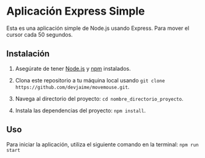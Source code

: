 # Aplicación Express Simple

Esta es una aplicación simple de Node.js usando Express. Para mover el cursor cada 50 segundos.

## Instalación

1. Asegúrate de tener [Node.js](https://nodejs.org/) y [npm](https://www.npmjs.com/) instalados.

2. Clona este repositorio a tu máquina local usando `git clone https://github.com/devjaime/movemouse.git`.

3. Navega al directorio del proyecto: `cd nombre_directorio_proyecto`.

4. Instala las dependencias del proyecto: `npm install`.

## Uso

Para iniciar la aplicación, utiliza el siguiente comando en la terminal:
`npm run start`
